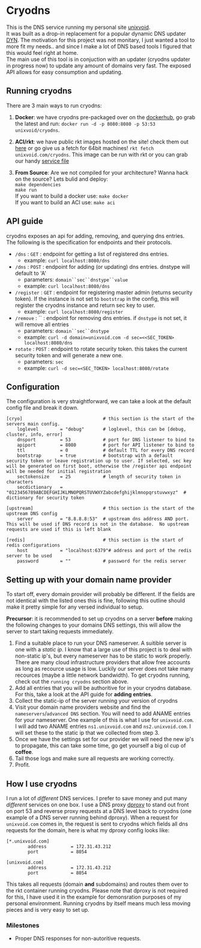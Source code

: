 # Cryodns
This is the DNS service running my personal site [unixvoid](https://unixvoid.com).  
It was built as a drop-in replacement for a popular dynamic DNS updater
[DYN](https://dyn.com).  The motivation for this project was not monitary, I
just wanted a tool to more fit my needs.. and since I make a lot of DNS based
tools I figured that this would feel right at home.  
The main use of this tool is in conjuction with an updater (cryodns updater in
progress now) to update any amount of domains very fast.  The exposed API allows
for easy consumption and updating.

## Running cryodns
There are 3 main ways to run cryodns:  

1. **Docker**: we have cryodns pre-packaged over on the [dockerhub](https://hub.docker.com/r/unixvoid/cryodns/), go grab the latest and run: 
`docker run -d -p 8080:8080 -p 53:53 unixvoid/cryodns`.

2. **ACI/rkt**: we have public rkt images hosted on the site! check them out [here](https://cryo.unixvoid.com/bin/rkt/cryodns/) or go give us a fetch for 64bit machines!
`rkt fetch unixvoid.com/cryodns`.  This image can be run with rkt or you can
grab our handy [service file](https://github.com/unixvoid/cryodns/blob/master/deps/cryodns.service)

3. **From Source**: Are we not compiled for your architecture? Wanna hack on the source?  Lets bulid and deploy:  
  `make dependencies`  
  `make run`  
  If you want to build a docker use: `make docker`  
  If you want to build an ACI use: `make aci`

## API guide
cryodns exposes an api for adding, removing, and querying dns entries.  The
following is the specification for endpoints and their protocols.
- `/dns` : `GET` : endpoint for getting a list of registered dns entries.
  - example: `curl localhost:8080/dns`
- `/dns` : `POST` : endpoint for adding (or updating) dns entries. dnstype will default to 'A'
  - parameters: `domain``sec``dnstype``value`
  - example: `curl localhost:8080/dns`
- `/register` : `GET` : endpoint for registering master admin (returns security
  token). If the instance is not set to `bootstrap` in the config, this will
  register the cryodns instance and return sec key to user.
  - example: `curl localhost:8080/register`
- `/remove` : `` : endpoint for removing dns entries. if `dnstype` is not set,
  it will remove all entries
  - parameters: `domain``sec``dnstype`
  - example: `curl -d domain=unixvoid.com -d sec=<<SEC_TOKEN> localhost:8080/dns`
- `rotate` : `POST` : endpoint to rotate security token. this takes the current
  security token and will generate a new one.
  - parameters: `sec`
  - example: `curl -d sec=<SEC_TOKEN> localhost:8080/rotate`


## Configuration
The configuration is very straightforward, we can take a look at the default
config file and break it down.
```
[cryo]								# this section is the start of the servers main config.
	loglevel		= "debug"		# loglevel, this can be [debug, cluster, info, error]
	dnsport			= 53			# port for DNS listener to bind to
	apiport			= 8080			# port for API listener to bind to
	ttl				= 0				# default TTL for every DNS record
	bootstrap		= true			# bootstrap with a default security token or leave registration up to user. If selected, sec key will be generated on first boot, otherwise the /register api endpoint will be needed for initial registration
	sectokensize	= 25			# length of security token in characters
	secdictionary 	= "0123456789ABCDEFGHIJKLMNOPQRSTUVWXYZabcdefghijklmnopqrstuvwxyz"	# dictionary for security token

[upstream]							# this section is the start of the upstream DNS config
	server			= "8.8.8.8:53"	# upstream dns address AND port.  This will be used if DNS record is not in the database.  No upstream requests are used if this is left blank

[redis]								# this section is the start of redis configurations
	host			= "localhost:6379"# address and port of the redis server to be used
	password		= ""			# password for the redis server
```

## Setting up with your domain name provider
To start off, every domain provider will probably be different.  If the fields
are not identical with the listed ones this is fine, following this outline
should make it pretty simple for any versed individual to setup.  
  
**Precursor**: it is recommended to set up cryodns on a server **before** making
the following changes to your domains DNS settings, this will allow the server
to start taking requests immediately.  
  
1. Find a suitable place to run your DNS nameserver.  A suitible server is one
   with a *static ip*.  I know that a large use of this project is to deal with
   non-static ip's, but every nameserver has to be static to work properly.
   There are many cloud infrastructure providers that allow free accounts as
   long as recource usage is low.  Luckily our server does not take many
   recources (maybe a little network bandwidth).  To get cryodns running, check out the `running
   cryodns` section above.  
2. Add all entries that you will be authoritive for in your cryodns database.
   For this, take a look at the API guide for **adding entries**.  
3. Collect the static-ip of the server running your version of cryodns  
4. Visit your domain name providers website and find the `nameservers`/`advanced DNS` 
   section. You will need to add ANAME entries for your nameserver. One example
   of this is what I use for `unixvoid.com`.  I will add two ANAME entries
   `ns1.unixvoid.com` and `ns2.unixvoid.com`.  I will set these to the static ip 
   that we collected from step 3.  
5. Once we have the settings set for our provider we will need the new ip's to
   propagate, this can take some time, go get yourself a big ol cup of
   **coffee**.  
6. Tail those logs and make sure all requests are working correctly.  
7. Profit.

## How I use cryodns
I run a lot of *different* DNS services.  I prefer to save money and put many
*different* services on one box.  I use a DNS proxy
[dproxy](https://github.com/unixvoid/dproxy) to stand out front on port 53 and
reverse proxy requests at a DNS level back to cryodns (one example of a DNS
server running behind dproxy).  When a request for `unixvoid.com` comes in, the
request is sent to cryodns which fields all dns requests for the domain, here is
what my dproxy config looks like:
```
[*.unixvoid.com]
        address         = 172.31.43.212
        port            = 8054

[unixvoid.com]
        address         = 172.31.43.212
        port            = 8054
```
This takes all requests (domain **and** subdomains) and routes them over to the
rkt container running cryodns.  Please note that dproxy is not required for
this, I have used it in the example for demonsration purposes of my personal
environment.  Running cryodns by itself means much less moving pieces and is
very easy to set up.

### Milestones
- Proper DNS responses for non-autoritive requests.
